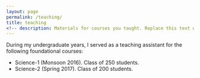 ```yaml
---
layout: page
permalink: /teaching/
title: teaching
<!-- description: Materials for courses you taught. Replace this text with your description. -->
---
```


During my undergraduate years, I served as a teaching assistant for the following foundational courses:

* Science-1 (Monsoon 2016). Class of 250 students.
* Science-2 (Spring 2017). Class of 200 students.
